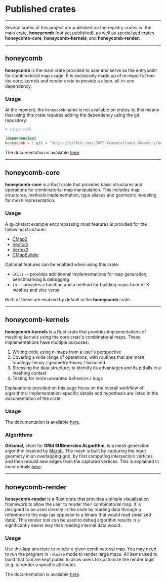 # Published crates

---

Several crates of this project are published on the registry _crates.io_: the main crate, **honeycomb** (not yet 
published), as well as specialized crates **honeycomb-core**, **honeycomb-kernels**, and **honeycomb-render**.

---

## honeycomb

**honeycomb** is the main crate provided to user and serve as the entrypoint for combinatorial map usage. It is
exclusively made up of re-exports from the core, kernels and render crate to provide a clean, all-in-one dependency.

### Usage

At the moment, the `honeycomb` name is not available on crates.io; this means that using this crate requires adding
the dependency using the git repository:

```toml
# Cargo.toml

[dependencies]
honeycomb = { git = "https://github.com/LIHPC-Computational-Geometry/honeycomb" }
```

The documentation is available [here](../honeycomb/).

---

## honeycomb-core

**honeycomb-core** is a Rust crate that provides basic structures and operations for combinatorial map manipulation.
This includes map structures, methods implementation, type aliases and geometric modeling for mesh representation.

### Usage 

A quickstart example encompassing most features is provided for the following structures:

- [CMap2](../honeycomb_core/struct.CMap2.html)
- [Vector2](../honeycomb_core/struct.Vector2.html)
- [Vertex2](../honeycomb_core/struct.Vertex2.html)
- [CMapBuilder](../honeycomb_core/cmap/struct.CMapBuilder.html)

Optional features can be enabled when using this crate:

- `utils` -- provides additionnal implementations for map generation, benchmarking & debugging
- `io` -- provides a function and a method for building maps from VTK meshes and vice versa

Both of these are enabled by default in the **honeycomb** crate.

---

## honeycomb-kernels

**honeycomb-kernels** is a Rust crate that provides implementations of meshing kernels using the core crate's
combinatorial maps. These implementations have multiple purposes:

1. Writing code using n-maps from a user's perspective
2. Covering a wide range of operations, with routines that are more topology-heavy / geometry-heavy / balanced
3. Stressing the data structure, to identify its advantages and its pitfalls in a meshing context
4. Testing for more unwanted behaviors / bugs

Explanations provided on this page focus on the overall workflow of algorithms; Implementation-specific details and
hypothesis are listed in the documentation of the crate.

### Usage

The documentation is available [here](../honeycomb_kernels/).

### Algorithms

**Grisubal**, short for **GRId SUBmersion ALgorithm**, is a mesh generation algorithm inspired by [Morph][IMR-RN].
The mesh is built by capturing the input geometry in an overlapping grid, by first computing intersection vertices and
then rebuild new edges from the captured vertices. This is explained in more details [here](../kernels/grisubal.md).

[IMR-RN]: https://internationalmeshingroundtable.com/assets/research-notes/imr32/2011.pdf

---

## honeycomb-render

**honeycomb-render** is a Rust crate that provides a simple visualization framework to allow the user to render their
combinatorial map. It is designed to be used directly in the code by reading data through a reference to the map (as
opposed to a binary that would read serialized data). This render tool can be used to debug algorithm results in a
significantly easier way than reading internal data would.

### Usage

Use the [App](../honeycomb_render/struct.App.html) structure to render a given combinatorial map. You may need to run
the program in `release` mode to render large maps. All items used to build that tool are kept public to allow users
to customize the render logic (e.g. to render a specific attribute).

The documentation is available [here](../honeycomb_render/).
